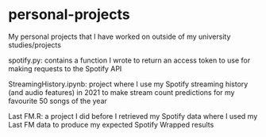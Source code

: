 # personal-projects
My personal projects that I have worked on outside of my university studies/projects

spotify.py: contains a function I wrote to return an access token to use for making requests to the Spotify API

StreamingHistory.ipynb: project where I use my Spotify streaming history (and audio features) in 2021 to make stream count predictions for my favourite 50 songs of the year

Last FM.R: a project I did before I retrieved my Spotify data where I used my Last FM data to produce my expected Spotify Wrapped results
